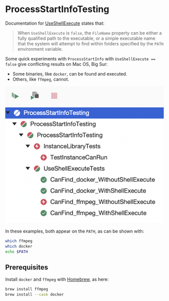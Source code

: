 # ProcessStartInfoTesting

Documentation for [UseShellExecute](https://docs.microsoft.com/en-us/dotnet/api/system.diagnostics.processstartinfo.useshellexecute?view=net-5.0)
states that:

> When `UseShellExecute` is `false`, the `FileName` property can be either a fully qualified path to the
> executable, or a simple executable name that the system will attempt to find within folders specified
> by the `PATH` environment variable.

Some quick experiments with `ProcessStartInfo` with `UseShellExecute == false` give conflicting results on Mac OS, Big Sur:

* Some binaries, like `docker`, can be found and executed.
* Others, like `ffmpeg`, cannot.

![Results showing that docker can be found on the PATH, but ffmpeg cannot.](images/test-run-results.png)

In these examples, both appear on the `PATH`, as can be shown with:

```bash
which ffmpeg
which docker
echo $PATH
```

## Prerequisites

Install `docker` and `ffmpeg` with [Homebrew](https://brew.sh/), as here:

```bash
brew install ffmpeg
brew install --cask docker
```
